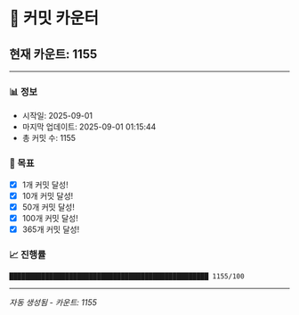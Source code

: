 # 🔢 커밋 카운터

## 현재 카운트: 1155

---

### 📊 정보
- 시작일: 2025-09-01
- 마지막 업데이트: 2025-09-01 01:15:44
- 총 커밋 수: 1155

### 🎯 목표
- [x] 1개 커밋 달성!
- [x] 10개 커밋 달성!
- [x] 50개 커밋 달성!
- [x] 100개 커밋 달성!
- [x] 365개 커밋 달성!

### 📈 진행률
```
██████████████████████████████████████████████████ 1155/100
```

---
*자동 생성됨 - 카운트: 1155*
